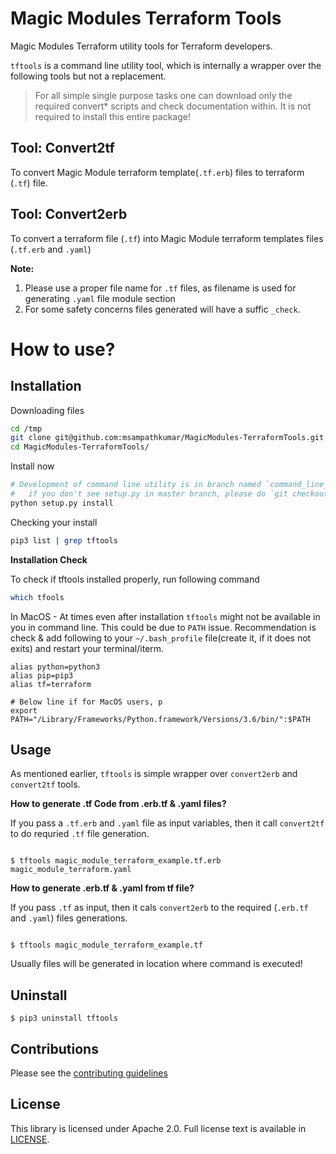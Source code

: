 # Magic Modules Terraform Tools

Magic Modules Terraform utility tools for Terraform developers.

`tftools` is a command line utility tool, which is internally a wrapper over the following tools but not a replacement.

> For all simple single purpose tasks one can download only the required convert* scripts and check documentation within. It is not required to install this entire package!

## Tool: Convert2tf

To convert Magic Module terraform template(`.tf.erb`) files to terraform (`.tf`) file.

## Tool: Convert2erb

To convert a terraform file (`.tf`) into Magic Module terraform templates files (`.tf.erb` and `.yaml`)

__Note:__ 
1. Please use a proper file name for `.tf` files, as filename is used for generating `.yaml` file module section
2. For some safety concerns files generated will have a suffic `_check`.

# How to use?


## Installation

Downloading files

```bash
cd /tmp
git clone git@github.com:msampathkumar/MagicModules-TerraformTools.git
cd MagicModules-TerraformTools/
```

Install now

```bash
# Development of command line utility is in branch named `command_line_tool`
#   if you don't see setup.py in master branch, please do `git checkout command_line_tool`
python setup.py install
```

Checking your install

```bash
pip3 list | grep tftools
```

__Installation Check__

To check if tftools installed properly, run following command

```bash
which tfools
```

In MacOS - At times even after installation `tftools` might not be available in you in command line. This could be due to `PATH` issue. Recommendation is check & add following to your `~/.bash_profile` file(create it, if it does not exits) and restart your terminal/iterm.

```
alias python=python3
alias pip=pip3
alias tf=terraform

# Below line if for MacOS users, p
export PATH="/Library/Frameworks/Python.framework/Versions/3.6/bin/":$PATH
```

## Usage

As mentioned earlier, `tftools` is simple wrapper over `convert2erb` and `convert2tf` tools.


__How to generate .tf Code from .erb.tf & .yaml files?__

If you pass a `.tf.erb` and `.yaml` file as input variables, then it call `convert2tf` to do requried `.tf` file generation.

```

$ tftools magic_module_terraform_example.tf.erb magic_module_terraform.yaml

```

__How to generate .erb.tf & .yaml from tf file?__

If you pass `.tf` as input, then it cals `convert2erb` to the required (`.erb.tf` and `.yaml`) files generations.

```

$ tftools magic_module_terraform_example.tf

```

Usually files will be generated in location where command is executed!

## Uninstall

```
$ pip3 uninstall tftools
```

## Contributions

Please see the [contributing guidelines](CONTRIBUTING.md)

## License

This library is licensed under Apache 2.0. Full license text is available in [LICENSE](LICENSE).
